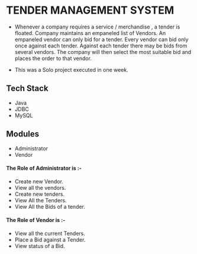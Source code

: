 # TENDER MANAGEMENT SYSTEM

* Whenever a company requires a service / merchandise , a tender is floated. Company maintains an empaneled list of Vendors. 
An empaneled vendor can only bid for a tender. Every vendor can bid only once against each tender. Against each tender there may be bids from several vendors.
The company will then select the most suitable bid and places the order to that vendor.

* This was a Solo project executed in one week.

## Tech Stack

* Java
* JDBC
* MySQL

## Modules

* Administrator
* Vendor

#### The Role of Administrator is :-

* Create new Vendor.
* View all the vendors.
* Create new tenders.
* View All the Tenders.
* View All the Bids of a tender.

#### The Role of Vendor is :-

* View all the current Tenders.
* Place a Bid against a Tender.
* View status of a Bid.


